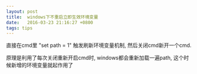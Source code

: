 ```yaml
---
layout: post
title:  windows下不重启立即生效环境变量
date:   2016-03-23 21:16:27 +0800
tags: tips
---
```

直接在cmd里 "set path = 1" 触发刷新环境变量机制, 然后关闭cmd新开一个cmd.

原理是利用了每次关闭重新开启cmd时, windows都会重新加载一遍path, 这个时候新增的环境变量就起作用了

